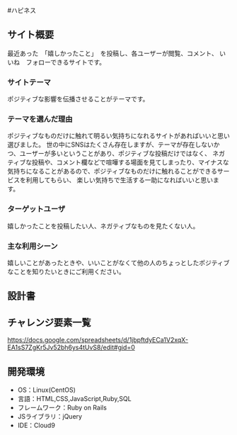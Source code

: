 #ハピネス

## サイト概要
最近あった　「嬉しかったこと」　を投稿し、各ユーザーが閲覧、コメント、
いいね　フォローできるサイトです。


### サイトテーマ
ポジティブな影響を伝播させることがテーマです。

### テーマを選んだ理由
ポジティブなものだけに触れて明るい気持ちになれるサイトがあればいいと思い選びました。
世の中にSNSはたくさん存在しますが、テーマが存在しないかつ、ユーザーが多いということがあり、ポジティブな投稿だけではなく、
ネガティブな投稿や、コメント欄などで喧嘩する場面を見てしまったり、マイナスな気持ちになることがあるので、ポジティブなものだけに触れることができるサービスを利用してもらい、
楽しい気持ちで生活する一助になればいいと思います。

### ターゲットユーザ
嬉しかったことを投稿したい人、ネガティブなものを見たくない人。

### 主な利用シーン
嬉しいことがあったときや、いいことがなくて他の人のちょっとしたポジティブなことを知りたいときにご利用ください。

## 設計書

## チャレンジ要素一覧
https://docs.google.com/spreadsheets/d/1jbpftdyECa1V2xqX-EA1sS7ZgKr5Jv52bh6ys4tUvS8/edit#gid=0

## 開発環境
- OS：Linux(CentOS)
- 言語：HTML,CSS,JavaScript,Ruby,SQL
- フレームワーク：Ruby on Rails
- JSライブラリ：jQuery
- IDE：Cloud9